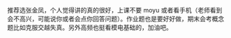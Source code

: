 推荐选张金凤，个人觉得讲的真的很好，上课不要 moyu 或者看手机（老师看到会不高兴，可能说你或者会点你回答问题）。作业题也是要好好做，期末会考概念题比如克服交越失真。另外高频也挺看模电基础的，加油吧。
